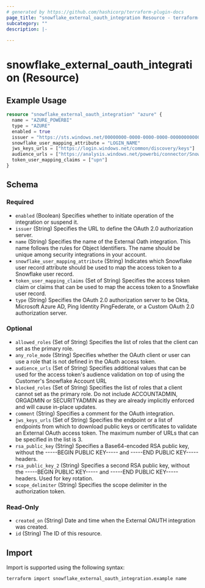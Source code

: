 ```yaml
---
# generated by https://github.com/hashicorp/terraform-plugin-docs
page_title: "snowflake_external_oauth_integration Resource - terraform-provider-snowflake"
subcategory: ""
description: |-
  
---
```


# snowflake_external_oauth_integration (Resource)



## Example Usage

```terraform
resource "snowflake_external_oauth_integration" "azure" {
  name = "AZURE_POWERBI"
  type = "AZURE"
  enabled = true
  issuer = "https://sts.windows.net/00000000-0000-0000-0000-000000000000"
  snowflake_user_mapping_attribute = "LOGIN_NAME"
  jws_keys_urls	= ["https://login.windows.net/common/discovery/keys"]
  audience_urls	= ["https://analysis.windows.net/powerbi/connector/Snowflake"]
  token_user_mapping_claims = ["upn"]
}
```

<!-- schema generated by tfplugindocs -->
## Schema

### Required

- `enabled` (Boolean) Specifies whether to initiate operation of the integration or suspend it.
- `issuer` (String) Specifies the URL to define the OAuth 2.0 authorization server.
- `name` (String) Specifies the name of the External Oath integration. This name follows the rules for Object Identifiers. The name should be unique among security integrations in your account.
- `snowflake_user_mapping_attribute` (String) Indicates which Snowflake user record attribute should be used to map the access token to a Snowflake user record.
- `token_user_mapping_claims` (Set of String) Specifies the access token claim or claims that can be used to map the access token to a Snowflake user record.
- `type` (String) Specifies the OAuth 2.0 authorization server to be Okta, Microsoft Azure AD, Ping Identity PingFederate, or a Custom OAuth 2.0 authorization server.

### Optional

- `allowed_roles` (Set of String) Specifies the list of roles that the client can set as the primary role.
- `any_role_mode` (String) Specifies whether the OAuth client or user can use a role that is not defined in the OAuth access token.
- `audience_urls` (Set of String) Specifies additional values that can be used for the access token's audience validation on top of using the Customer's Snowflake Account URL
- `blocked_roles` (Set of String) Specifies the list of roles that a client cannot set as the primary role. Do not include ACCOUNTADMIN, ORGADMIN or SECURITYADMIN as they are already implicitly enforced and will cause in-place updates.
- `comment` (String) Specifies a comment for the OAuth integration.
- `jws_keys_urls` (Set of String) Specifies the endpoint or a list of endpoints from which to download public keys or certificates to validate an External OAuth access token. The maximum number of URLs that can be specified in the list is 3.
- `rsa_public_key` (String) Specifies a Base64-encoded RSA public key, without the -----BEGIN PUBLIC KEY----- and -----END PUBLIC KEY----- headers.
- `rsa_public_key_2` (String) Specifies a second RSA public key, without the -----BEGIN PUBLIC KEY----- and -----END PUBLIC KEY----- headers. Used for key rotation.
- `scope_delimiter` (String) Specifies the scope delimiter in the authorization token.

### Read-Only

- `created_on` (String) Date and time when the External OAUTH integration was created.
- `id` (String) The ID of this resource.

## Import

Import is supported using the following syntax:

```shell
terraform import snowflake_external_oauth_integration.example name
```
